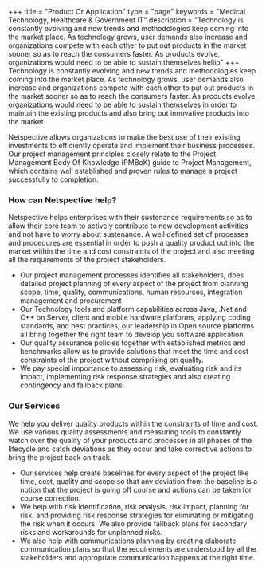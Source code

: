 +++
title = "Product Or Application"
type = "page"
keywords = "Medical Technology, Healthcare & Government IT"
description = "Technology is constantly evolving and new trends and methodologies keep coming into the market place. As technology grows, user demands also increase and organizations compete with each other to put out products in the market sooner so as to reach the consumers faster. As products evolve, organizations would need to be able to sustain themselves hellip"
+++
Technology is constantly evolving and new trends and methodologies keep coming into the market place. As technology grows, user demands also increase and organizations compete with each other to put out products in the market sooner so as to reach the consumers faster. As products evolve, organizations would need to be able to sustain themselves in order to maintain the existing products and also bring out innovative products into the market.

Netspective allows organizations to make the best use of their existing investments to efficiently operate and implement their business processes. Our project management principles closely relate to the Project Management Body Of Knowledge (PMBoK) guide to Project Management, which contains well established and proven rules to manage a project successfully to completion.


### How can Netspective help?

Netspective helps enterprises with their sustenance requirements so as to allow their core team to actively contribute to new development activities and not have to worry about sustenance. A well defined set of processes and procedures are essential in order to push a quality product out into the market within the time and cost constraints of the project and also meeting all the requirements of the project stakeholders.

* Our project management processes identifies all stakeholders, does detailed project planning of every aspect of the project from planning scope, time, quality, communications, human resources, integration management and procurement
* Our Technology tools and platform capabilities across Java, .Net and C++ on Server, client and mobile hardware platforms, applying coding standards, and best practices, our leadership in Open source platforms all bring together the right team to develop you software application
* Our quality assurance policies together with established metrics and benchmarks allow us to provide solutions that meet the time and cost constraints of the project without comprising on quality.
* We pay special importance to assessing risk, evaluating risk and its impact, implementing risk response strategies and also creating contingency and fallback plans.

### Our Services

We help you deliver quality products within the constraints of time and cost. We use various quality assessments and measuring tools to constantly watch over the quality of your products and processes in all phases of the lifecycle and catch deviations as they occur and take corrective actions to bring the project back on track.

* Our services help create baselines for every aspect of the project like time, cost, quality and scope so that any deviation from the baseline is a notion that the project is going off course and actions can be taken for course correction.
* We help with risk identification, risk analysis, risk impact, planning for risk, and providing risk response strategies for eliminating or mitigating the risk when it occurs. We also provide fallback plans for secondary risks and workarounds for unplanned risks.
* We also help with communications planning by creating elaborate communication plans so that the requirements are understood by all the stakeholders and appropriate communication happens at the right time.



